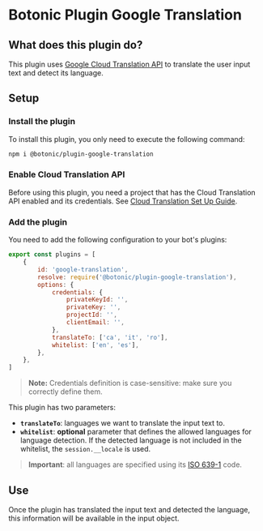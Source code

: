 # Botonic Plugin Google Translation

## What does this plugin do?
This plugin uses [Google Cloud Translation API](https://cloud.google.com/translate) to translate the user input text and detect its language.

## Setup

### Install the plugin
To install this plugin, you only need to execute the following command:

```bash
npm i @botonic/plugin-google-translation 
```

### Enable Cloud Translation API
Before using this plugin, you need a project that has the Cloud Translation API enabled and its credentials. See [Cloud Translation Set Up Guide](https://cloud.google.com/translate/docs/setup).

### Add the plugin

You need to add the following configuration to your bot's plugins:

```js
export const plugins = [
    {
        id: 'google-translation',
        resolve: require('@botonic/plugin-google-translation'),
        options: {
            credentials: {
                privateKeyId: '',
                privateKey: '',
                projectId: '',
                clientEmail: '',
            },
            translateTo: ['ca', 'it', 'ro'],
            whitelist: ['en', 'es'],
        },
    },
]
```

> **Note:** Credentials definition is case-sensitive: make sure you correctly define them.

This plugin has two parameters:
- **`translateTo`**: languages we want to translate the input text to.
- **`whitelist`**: **optional** parameter that defines the allowed languages for language detection. If the detected language is not included in the whitelist, the `session.__locale` is used.

> **Important**: all languages are specified using its [ISO 639-1](https://en.wikipedia.org/wiki/List_of_ISO_639-1_codes) code.

## Use

Once the plugin has translated the input text and detected the language, this information will be available in the input object.